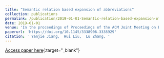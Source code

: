 ```yaml
---
title: "Semantic relation based expansion of abbreviations"
collection: publications
permalink: /publication/2019-01-01-Semantic-relation-based-expansion-of-abbreviations
date: 2019-01-01
venue: 'In the proceedings of Proceedings of the ACM Joint Meeting on European Software Engineering Conference and Symposium on the Foundations of Software Engineering, ESEC/SIGSOFT FSE 2019, Tallinn, Estonia, August 26-30, 2019'
paperurl: 'https://doi.org/10.1145/3338906.3338929'
citation: ' Yanjie Jiang,  Hui Liu,  Lu Zhang, '
---
```

[Access paper here](https://doi.org/10.1145/3338906.3338929){:target="_blank"}
